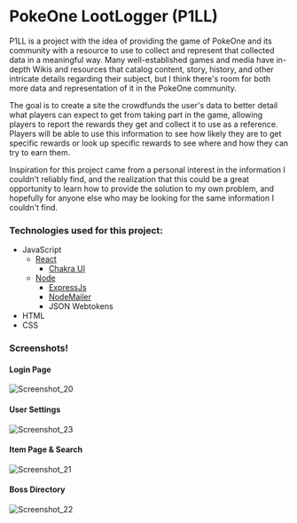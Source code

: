 # PokeOne LootLogger (P1LL)

P1LL is a project with the idea of providing the game of PokeOne and its community with a resource to use to collect and represent that collected data in a meaningful way. Many well-established games and media have in-depth Wikis and resources that catalog content, story, history, and other intricate details regarding their subject, but I think there's room for both more data and representation of it in the PokeOne community.

The goal is to create a site the crowdfunds the user's data to better detail what players can expect to get from taking part in the game, allowing players to report the rewards they get and collect it to use as a reference. Players will be able to use this information to see how likely they are to get specific rewards or look up specific rewards to see where and how they can try to earn them.

Inspiration for this project came from a personal interest in the information I couldn't reliably find, and the realization that this could be a great opportunity to learn how to provide the solution to my own problem, and hopefully for anyone else who may be looking for the same information I couldn't find.

### Technologies used for this project:
- JavaScript
  - [React](https://react.dev)
    - [Chakra UI](https://chakra-ui.com)
  - [Node](https://nodejs.org/en)
    - [ExpressJs](https://expressjs.com)
    - [NodeMailer](https://nodemailer.com)
    - JSON Webtokens
- HTML
- CSS


### Screenshots!

#### Login Page
![Screenshot_20](https://github.com/djkean/P1LootLogger/assets/95929464/85fae5ab-7fdb-466f-b7aa-63102b36fbda)
#### User Settings
![Screenshot_23](https://github.com/djkean/P1LootLogger/assets/95929464/ae08746a-4a76-4a27-844f-7891bd2760a0)
#### Item Page & Search 
![Screenshot_21](https://github.com/djkean/P1LootLogger/assets/95929464/a20aa772-45c9-418f-977a-2e66ed22ebdf)
#### Boss Directory
![Screenshot_22](https://github.com/djkean/P1LootLogger/assets/95929464/c1a88f34-6864-40fa-92ec-8ee3ad14b3b9)
